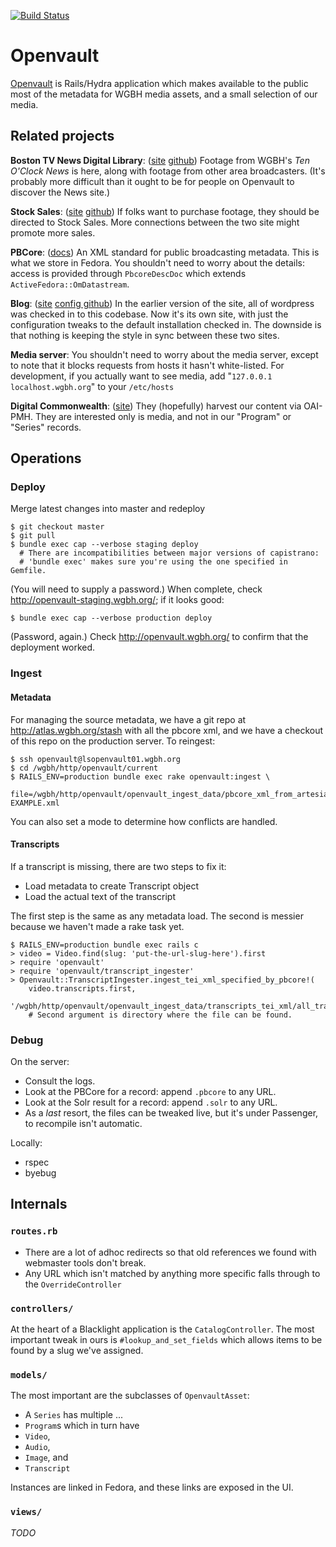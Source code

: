[![Build Status](https://travis-ci.org/afred/openvault.png)](https://travis-ci.org/afred/openvault)

# Openvault

[Openvault](http://openvault.wgbh.org) is Rails/Hydra application which makes available to the public
most of the metadata for WGBH media assets, and a small selection of our media.

## Related projects

**Boston TV News Digital Library**: 
([site](http://bostonlocaltv.org) [github](https://github.com/WGBH/bostonlocaltv))
Footage from WGBH's *Ten O'Clock News* is here, along with footage from other area broadcasters.
(It's probably more difficult than it ought to be for people on Openvault to discover the News site.)

**Stock Sales**:
([site](http://www.wgbhstocksales.org/) [github](https://github.com/WGBH/stock_sales))
If folks want to purchase footage, they should be directed to Stock Sales.
More connections between the two site might promote more sales.

**PBCore**: ([docs](http://pbcore.org/)) An XML standard for public broadcasting metadata.
This is what we store in Fedora. You shouldn't need to worry about the details: access is 
provided through `PbcoreDescDoc` which extends `ActiveFedora::OmDatastream`.

**Blog**:
([site](http://blog.openvault.wgbh.org/) [config github](https://github.com/WGBH/openvault-blog))
In the earlier version of the site, all of wordpress was checked in to this codebase.
Now it's its own site, with just the configuration tweaks to the default installation checked in.
The downside is that nothing is keeping the style in sync between these two sites.

**Media server**:
You shouldn't need to worry about the media server, except to note that it blocks requests from
hosts it hasn't white-listed. For development, if you actually want to see media, add
"`127.0.0.1  localhost.wgbh.org`" to your `/etc/hosts`

**Digital Commonwealth**:
([site](https://www.digitalcommonwealth.org/))
They (hopefully) harvest our content via OAI-PMH. They are interested only is media, and not in
our "Program" or "Series" records.

## Operations

### Deploy

Merge latest changes into master and redeploy
```
$ git checkout master
$ git pull
$ bundle exec cap --verbose staging deploy
  # There are incompatibilities between major versions of capistrano:
  # 'bundle exec' makes sure you're using the one specified in Gemfile.
```

(You will need to supply a password.)
When complete, check http://openvault-staging.wgbh.org/; if it looks good:
```
$ bundle exec cap --verbose production deploy
```

(Password, again.) Check http://openvault.wgbh.org/ to confirm that the deployment worked.

### Ingest

#### Metadata

For managing the source metadata, we have a git repo at http://atlas.wgbh.org/stash with all the pbcore xml,
and we have a checkout of this repo on the production server. To reingest:
```
$ ssh openvault@lsopenvault01.wgbh.org
$ cd /wgbh/http/openvault/current
$ RAILS_ENV=production bundle exec rake openvault:ingest \
   file=/wgbh/http/openvault/openvault_ingest_data/pbcore_xml_from_artesia/all_assets/FOR-EXAMPLE.xml
```

You can also set a mode to determine how conflicts are handled.

#### Transcripts

If a transcript is missing, there are two steps to fix it:
- Load metadata to create Transcript object
- Load the actual text of the transcript

The first step is the same as any metadata load. The second is messier because we haven't made a rake task yet.
```
$ RAILS_ENV=production bundle exec rails c
> video = Video.find(slug: 'put-the-url-slug-here').first
> require 'openvault'
> require 'openvault/transcript_ingester'
> Openvault::TranscriptIngester.ingest_tei_xml_specified_by_pbcore!(
    video.transcripts.first, 
    '/wgbh/http/openvault/openvault_ingest_data/transcripts_tei_xml/all_transcripts/')
    # Second argument is directory where the file can be found.
```

### Debug

On the server:

- Consult the logs.
- Look at the PBCore for a record: append `.pbcore` to any URL.
- Look at the Solr result for a record: append `.solr` to any URL.
- As a *last* resort, the files can be tweaked live, but it's under Passenger, to recompile isn't automatic.

Locally:

- rspec
- byebug

## Internals

### `routes.rb`

- There are a lot of adhoc redirects so that old references we found with webmaster tools don't break.
- Any URL which isn't matched by anything more specific falls through to the `OverrideController`

### `controllers/`

At the heart of a Blacklight application is the `CatalogController`.
The most important tweak in ours is `#lookup_and_set_fields` which allows items to be found by a slug we've assigned.

### `models/`

The most important are the subclasses of `OpenvaultAsset`:
- A `Series` has multiple ...
- `Program`s which in turn have
- `Video`,
- `Audio`,
- `Image`, and
- `Transcript`

Instances are linked in Fedora, and these links are exposed in the UI.

### `views/`

*TODO*

 
